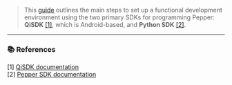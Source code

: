 > This [guide](Pepper_the_2024_updated_developer_guide.pdf) outlines the main steps to set up a functional development environment using the two primary SDKs for programming Pepper:  
> **QiSDK** [[1]](#1), which is Android-based, and **Python SDK** [[2]](#2).

---

### 📚 References
[1] [QiSDK documentation](https://qisdk.softbankrobotics.com/sdk/doc/pepper-sdk/index.html)  
[2] [Pepper SDK documentation](http://doc.aldebaran.com/2-5/dev/python/index.html)
